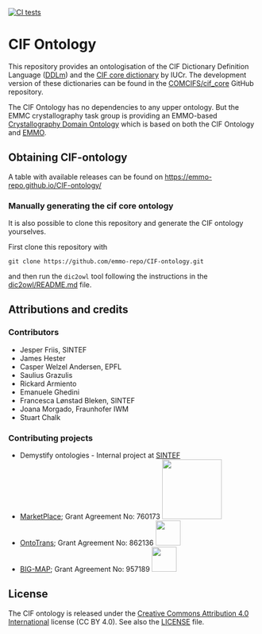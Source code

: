 [![CI tests](https://github.com/emmo-repo/CIF-ontology/workflows/CI/badge.svg)](https://github.com/emmo-repo/CIF-ontology/actions/)

CIF Ontology
============
This repository provides an ontologisation of the CIF Dictionary
Definition Language ([DDLm]) and the [CIF core dictionary] by IUCr.
The development version of these dictionaries can be found in the
[COMCIFS/cif_core] GitHub repository.

The CIF Ontology has no dependencies to any upper ontology.  But the
EMMC crystallography task group is providing an EMMO-based
[Crystallography Domain Ontology] which is based on both the CIF
Ontology and [EMMO].


Obtaining CIF-ontology
-----------------------
A table with available releases can be found on
https://emmo-repo.github.io/CIF-ontology/


### Manually generating the cif core ontology

It is also possible to clone this repository and generate the CIF
ontology yourselves.

First clone this repository with

```console
git clone https://github.com/emmo-repo/CIF-ontology.git
```

and then run the `dic2owl` tool following the instructions in the
[dic2owl/README.md] file.



Attributions and credits
------------------------

### Contributors

- Jesper Friis, SINTEF
- James Hester
- Casper Welzel Andersen, EPFL
- Saulius Grazulis
- Rickard Armiento
- Emanuele Ghedini
- Francesca Lønstad Bleken, SINTEF
- Joana Morgado, Fraunhofer IWM
- Stuart Chalk


### Contributing projects

- Demystify ontologies - Internal project at [SINTEF](www.sintef.no)
- [MarketPlace](https://www.the-marketplace-project.eu/);
  Grant Agreement No: 760173
  <img src="https://www.the-marketplace-project.eu/content/dam/iwm/the-marketplace-project/images/MARKETPLACE_LOGO_300dpi.png" width="120">
- [OntoTrans](https://ontotrans.eu/);
  Grant Agreement No: 862136
  <img src="https://ontotrans.eu/wp-content/uploads/2020/05/ot_logo_rosa_gro%C3%9F.svg" height="50">
- [BIG-MAP](https://www.big-map.eu/);
  Grant Agreement No: 957189
  <img src="https://avatars1.githubusercontent.com/u/72801303?s=200&v=4" height="50">

License
-------

The CIF ontology is released under the [Creative Commons Attribution 4.0 International](https://creativecommons.org/licenses/by/4.0/legalcode) license (CC BY 4.0).
See also the [LICENSE](LICENSE) file.





[DDLm]: https://www.iucr.org/resources/cif/ddl/ddlm
[CIF core dictionary]: https://www.iucr.org/resources/cif/dictionaries/cif_core
[COMCIFS/cif_core]: https://github.com/COMCIFS/cif_core
[Crystallography Domain Ontology]: https://github.com/emmo-repo/domain-crystallography
[EMMO]: https://github.com/emmo-repo/EMMO
[cif_core.ttl]: https://raw.githubusercontent.com/emmo-repo/CIF-ontology/main/ontology/cif-core.ttl
[dic2owl/README.md]: https://github.com/emmo-repo/CIF-ontology/blob/main/dic2owl/README.md
